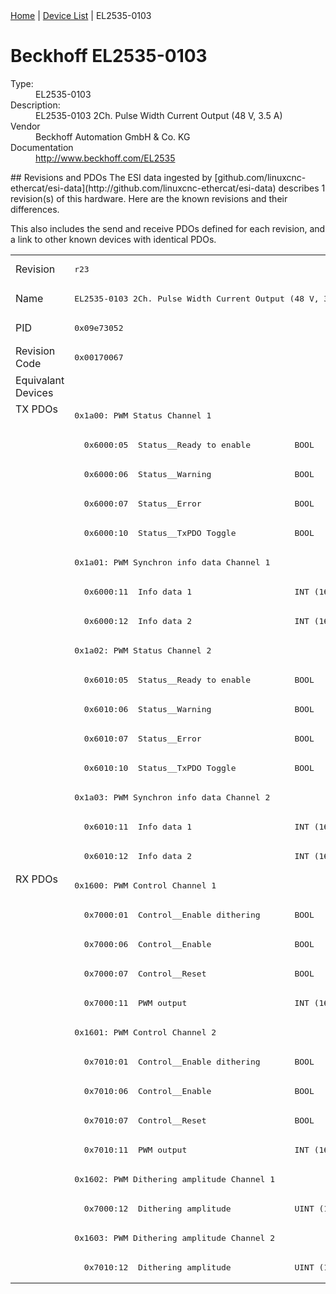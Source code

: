 <div class="nav"><a href="/esi-data">Home</a> | <a href="/esi-data/devices">Device List</a> | EL2535-0103</div>

#  Beckhoff EL2535-0103

<dl>
  <dt>Type:</dt><dd>EL2535-0103</dd>
  <dt>Description:</dt><dd>EL2535-0103 2Ch. Pulse Width Current Output (48 V, 3.5 A)</dd>
  <dt>Vendor</dt><dd>Beckhoff Automation GmbH & Co. KG</dd>
  <dt>Documentation</dt><dd><a href="http://www.beckhoff.com/EL2535">http://www.beckhoff.com/EL2535</a></dd>
</dl>
## Revisions and PDOs
The ESI data ingested by [github.com/linuxcnc-ethercat/esi-data](http://github.com/linuxcnc-ethercat/esi-data) describes 1 revision(s) of this hardware.  Here are the known revisions and their differences.

This also includes the send and receive PDOs defined for each revision, and a link to other known devices with identical PDOs.

<table>
<tr >
<td class="first">Revision</td>
<td ><pre>r23</pre></td>
</tr>
<tr >
<td class="first">Name</td>
<td ><pre>EL2535-0103 2Ch. Pulse Width Current Output (48 V, 3.5 A)</pre></td>
</tr>
<tr >
<td class="first">PID</td>
<td ><pre>0x09e73052</pre></td>
</tr>
<tr >
<td class="first">Revision Code</td>
<td ><pre>0x00170067</pre></td>
</tr>
<tr >
<td class="first">Equivalant Devices</td>
<td ></td>
</tr>
<tr class="txpdo pdosection">
<td class="first" rowspan=16 valign=top>TX PDOs</td>
<td><pre>0x1a00: PWM Status Channel 1</pre></td>
<td></td>
</tr>
<tr class="txpdo">
<td ><pre>  0x6000:05  Status__Ready to enable         BOOL</pre></td>
</tr>
<tr class="txpdo">
<td ><pre>  0x6000:06  Status__Warning                 BOOL</pre></td>
</tr>
<tr class="txpdo">
<td ><pre>  0x6000:07  Status__Error                   BOOL</pre></td>
</tr>
<tr class="txpdo">
<td ><pre>  0x6000:10  Status__TxPDO Toggle            BOOL</pre></td>
</tr>
<tr class="txpdo pdosection">
<td ><pre>0x1a01: PWM Synchron info data Channel 1</pre></td>
</tr>
<tr class="txpdo">
<td ><pre>  0x6000:11  Info data 1                     INT (16 bits)</pre></td>
</tr>
<tr class="txpdo">
<td ><pre>  0x6000:12  Info data 2                     INT (16 bits)</pre></td>
</tr>
<tr class="txpdo pdosection">
<td ><pre>0x1a02: PWM Status Channel 2</pre></td>
</tr>
<tr class="txpdo">
<td ><pre>  0x6010:05  Status__Ready to enable         BOOL</pre></td>
</tr>
<tr class="txpdo">
<td ><pre>  0x6010:06  Status__Warning                 BOOL</pre></td>
</tr>
<tr class="txpdo">
<td ><pre>  0x6010:07  Status__Error                   BOOL</pre></td>
</tr>
<tr class="txpdo">
<td ><pre>  0x6010:10  Status__TxPDO Toggle            BOOL</pre></td>
</tr>
<tr class="txpdo pdosection">
<td ><pre>0x1a03: PWM Synchron info data Channel 2</pre></td>
</tr>
<tr class="txpdo">
<td ><pre>  0x6010:11  Info data 1                     INT (16 bits)</pre></td>
</tr>
<tr class="txpdo">
<td ><pre>  0x6010:12  Info data 2                     INT (16 bits)</pre></td>
</tr>
<tr class="rxpdo pdosection">
<td class="first" rowspan=14 valign=top>RX PDOs</td>
<td><pre>0x1600: PWM Control Channel 1</pre></td>
<td></td>
</tr>
<tr class="rxpdo">
<td ><pre>  0x7000:01  Control__Enable dithering       BOOL</pre></td>
</tr>
<tr class="rxpdo">
<td ><pre>  0x7000:06  Control__Enable                 BOOL</pre></td>
</tr>
<tr class="rxpdo">
<td ><pre>  0x7000:07  Control__Reset                  BOOL</pre></td>
</tr>
<tr class="rxpdo">
<td ><pre>  0x7000:11  PWM output                      INT (16 bits)</pre></td>
</tr>
<tr class="rxpdo pdosection">
<td ><pre>0x1601: PWM Control Channel 2</pre></td>
</tr>
<tr class="rxpdo">
<td ><pre>  0x7010:01  Control__Enable dithering       BOOL</pre></td>
</tr>
<tr class="rxpdo">
<td ><pre>  0x7010:06  Control__Enable                 BOOL</pre></td>
</tr>
<tr class="rxpdo">
<td ><pre>  0x7010:07  Control__Reset                  BOOL</pre></td>
</tr>
<tr class="rxpdo">
<td ><pre>  0x7010:11  PWM output                      INT (16 bits)</pre></td>
</tr>
<tr class="rxpdo pdosection">
<td ><pre>0x1602: PWM Dithering amplitude Channel 1</pre></td>
</tr>
<tr class="rxpdo">
<td ><pre>  0x7000:12  Dithering amplitude             UINT (16 bits)</pre></td>
</tr>
<tr class="rxpdo pdosection">
<td ><pre>0x1603: PWM Dithering amplitude Channel 2</pre></td>
</tr>
<tr class="rxpdo">
<td ><pre>  0x7010:12  Dithering amplitude             UINT (16 bits)</pre></td>
</tr>
</table>
